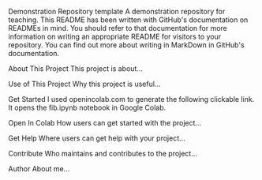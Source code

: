 Demonstration Repository template
A demonstration repository for teaching. This README has been written with GitHub's documentation on READMEs in mind. You should refer to that documentation for more information on writing an appropriate README for visitors to your repository. You can find out more about writing in MarkDown in GitHub's documentation.

About This Project
This project is about...

Use of This Project
Why this project is useful...

Get Started
I used openincolab.com to generate the following clickable link. It opens the fib.ipynb notebook in Google Colab.

Open In Colab
How users can get started with the project...

Get Help
Where users can get help with your project...

Contribute
Who maintains and contributes to the project...

Author
About me...

